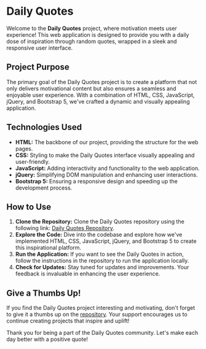 # Daily Quotes

Welcome to the **Daily Quotes** project, where motivation meets user experience! This web application is designed to provide you with a daily dose of inspiration through random quotes, wrapped in a sleek and responsive user interface.

## Project Purpose

The primary goal of the Daily Quotes project is to create a platform that not only delivers motivational content but also ensures a seamless and enjoyable user experience. With a combination of HTML, CSS, JavaScript, jQuery, and Bootstrap 5, we've crafted a dynamic and visually appealing application.

## Technologies Used

- **HTML:** The backbone of our project, providing the structure for the web pages.
- **CSS:** Styling to make the Daily Quotes interface visually appealing and user-friendly.
- **JavaScript:** Adding interactivity and functionality to the web application.
- **jQuery:** Simplifying DOM manipulation and enhancing user interactions.
- **Bootstrap 5:** Ensuring a responsive design and speeding up the development process.

## How to Use

1. **Clone the Repository:**
   Clone the Daily Quotes repository using the following link: [Daily Quotes Repository](https://github.com/SwamiTheDev/web-components/tree/main/Daily%20Quotes).
2. **Explore the Code:**
   Dive into the codebase and explore how we've implemented HTML, CSS, JavaScript, jQuery, and Bootstrap 5 to create this inspirational platform.
3. **Run the Application:**
   If you want to see the Daily Quotes in action, follow the instructions in the repository to run the application locally.
4. **Check for Updates:**
   Stay tuned for updates and improvements. Your feedback is invaluable in enhancing the user experience.

## Give a Thumbs Up!

If you find the Daily Quotes project interesting and motivating, don't forget to give it a thumbs up on the [repository](https://github.com/SwamiTheDev/web-components/tree/main/Daily%20Quotes). Your support encourages us to continue creating projects that inspire and uplift!

Thank you for being a part of the Daily Quotes community. Let's make each day better with a positive quote!

